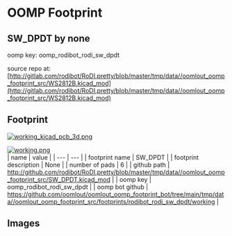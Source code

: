 # OOMP Footprint  
## SW_DPDT  by none  
  
oomp key: oomp_rodibot_rodi_sw_dpdt  
  
source repo at: [http://gitlab.com/rodibot/RoDI.pretty/blob/master/tmp/data//oomlout_oomp_footprint_src/WS2812B.kicad_mod](http://gitlab.com/rodibot/RoDI.pretty/blob/master/tmp/data//oomlout_oomp_footprint_src/WS2812B.kicad_mod)  
## Footprint  
  
[![working_kicad_pcb_3d.png](working_kicad_pcb_3d_600.png)](working_kicad_pcb_3d.png)  
  
[![working.png](working_600.png)](working.png)  
| name | value | 
| --- | --- | 
| footprint name | SW_DPDT | 
| footprint description | None | 
| number of pads | 6 | 
| github path | http://github.com/rodibot/RoDI.pretty/blob/master/tmp/data//oomlout_oomp_footprint_src/SW_DPDT.kicad_mod | 
| oomp key | oomp_rodibot_rodi_sw_dpdt | 
| oomp bot github | https://github.com/oomlout/oomlout_oomp_footprint_bot/tree/main/tmp/data//oomlout_oomp_footprint_src/footprints/rodibot_rodi_sw_dpdt/working | 
## Images  
